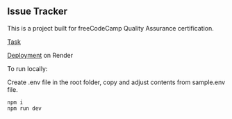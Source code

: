 ## Issue Tracker

This is a project built for freeCodeCamp Quality Assurance certification.

[Task](https://www.freecodecamp.org/learn/quality-assurance/quality-assurance-projects/issue-tracker)

[Deployment](https://fcc-issue-tracker-trk1.onrender.com/) on Render

To run locally:

Create .env file in the root folder, copy and adjust contents from sample.env file.

    npm i
    npm run dev
